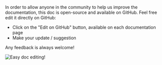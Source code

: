 In order to allow anyone in the community to help us improve the documentation, this doc is open-source and available on GitHub. Feel free edit it directly on GitHub:

- Click on the "Edit on GitHub" button, available on each documentation page
- Make your update / suggestion

Any feedback is always welcome!

![Easy doc editing!](https://www.sofa-framework.org/wp-content/uploads/2017/08/Edit-doc.png)

